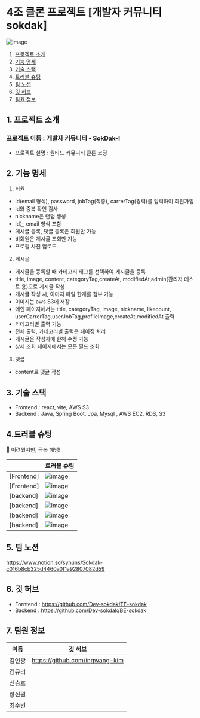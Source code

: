 # 4조 클론 프로젝트 [개발자 커뮤니티 sokdak] #
![image](https://user-images.githubusercontent.com/117730606/209823456-57bbc991-d430-4f31-8ade-6b5ad2114bd0.png)




1. [프로젝트 소개](#1-프로젝트-소개)
2. [기능 명세](#2-기능-명세)
3. [기술 스택](#4-기술-스택)
4. [트러블 슈팅](#5-트러블-슈팅)
5. [팀 노션](#6-팀-노션)
6. [깃 허브](#7-깃-허브)
7. [팀원 정보](#8-팀원-정보)



## 1. 프로젝트 소개

### 프로젝트 이름 : **개발자 커뮤니티** - SokDak-!
- 프로젝트 설명 : 원티드 커뮤니티 클론 코딩

## 2. 기능 명세

1. 회원
- Id(email 형식), password, jobTag(직종), carrerTag(경력)를 입력하여 회원가입
- Id와  중복 확인 검사
- nickname은 랜덤 생성
- Id는 email 형식 포함
- 게시글 등록, 댓글 등록은 회원만 가능
- 비회원은 게시글 조회만 가능
- 프로필 사진 업로드

2. 게시글

- 게시글을 등록할 때 카테고리 태그를 선택하여 게시글을 등록
- title, image, content, categoryTag,createAt, modifiedAt,admin(관리자 테스트 용)으로 게시글 작성
- 게시글 작성 시, 이미지 파일 한개를 첨부 가능
- 이미지는 aws S3에 저장
- 메인 페이지에서는 title, categoryTag, image, nickname, likecount, userCarrerTag,userJobTag,profileImage,createAt,modifiedAt 출력
- 카테고리별 출력 기능
- 전체 출력, 카테고리별 출력은 페이징 처리
- 게시글은 작성자에 한해 수정 가능
- 상세 조회 페이지에서는 모든 필드 조회

3. 댓글
- content로 댓글 작성



## 3. 기술 스택
- Frontend : react, vite, AWS S3
- Backend  : Java, Spring Boot, Jpa, Mysql , AWS EC2, RDS, S3

## 4.트러블 슈팅

💪 어려웠지만, 극복 해냄!


  |   | 트러블 슈팅 |
|--|--|
| [Frontend] | ![image](https://user-images.githubusercontent.com/117730606/209359166-dbd1631b-f690-4e98-b963-722e74ef5e19.png) |
| [Frontend] | ![image](https://user-images.githubusercontent.com/117730606/209359236-ac066a00-7794-4ce5-b0ef-4a93fcf2700c.png) |
| [backend] | ![image](https://user-images.githubusercontent.com/117730606/209359434-4820d2c2-2054-4ab7-8a4c-a26af42a30fc.png) |
| [backend] | ![image](https://user-images.githubusercontent.com/117730606/209359503-0296a166-d9e5-45f6-8c18-ed2ede3482f4.png) |
| [backend] | ![image](https://user-images.githubusercontent.com/117730606/209359566-bfea7d54-291a-418b-b67c-945a76a93469.png) |
| [backend] | ![image](https://user-images.githubusercontent.com/117730606/209359601-419d501b-dc06-4b17-8e84-2d68bca06bbf.png) |


## 5. 팀 노션
https://www.notion.so/synuns/Sokdak-c016b8cb325d4460a0f1a92807082d59

## 6. 깃 허브
- Forntend : https://github.com/Dev-sokdak/FE-sokdak
- Backend : https://github.com/Dev-sokdak/BE-sokdak


## 7. 팀원 정보
| 이름 | 깃 허브 |
|--|--|
| 김인광 | https://github.com/ingwang-kim |
| 김규리 |  |
| 신승호 |  |
| 장신원 |  |
| 최수빈 |  |





